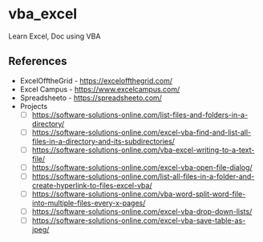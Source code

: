 # vba_excel
Learn Excel, Doc using VBA

## References
* ExcelOfftheGrid - https://exceloffthegrid.com/
* Excel Campus - https://www.excelcampus.com/
* Spreadsheeto - https://spreadsheeto.com/
* Projects
	- [ ] https://software-solutions-online.com/list-files-and-folders-in-a-directory/
	- [ ] https://software-solutions-online.com/excel-vba-find-and-list-all-files-in-a-directory-and-its-subdirectories/
	- [ ] https://software-solutions-online.com/vba-excel-writing-to-a-text-file/
	- [ ] https://software-solutions-online.com/excel-vba-open-file-dialog/
	- [ ] https://software-solutions-online.com/list-all-files-in-a-folder-and-create-hyperlink-to-files-excel-vba/
	- [ ] https://software-solutions-online.com/vba-word-split-word-file-into-multiple-files-every-x-pages/
	- [ ]	https://software-solutions-online.com/excel-vba-drop-down-lists/
	- [ ] https://software-solutions-online.com/excel-vba-save-table-as-jpeg/
